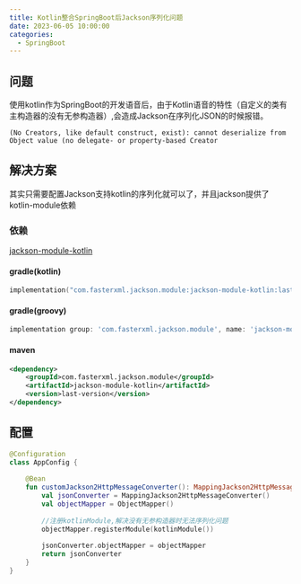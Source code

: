 ```yaml
---
title: Kotlin整合SpringBoot后Jackson序列化问题
date: 2023-06-05 10:00:00
categories:
  - SpringBoot
---
```


## 问题

使用kotlin作为SpringBoot的开发语音后，由于Kotlin语音的特性（自定义的类有主构造器的没有无参构造器）,会造成Jackson在序列化JSON的时候报错。
```
(No Creators, like default construct, exist): cannot deserialize from Object value (no delegate- or property-based Creator
```

## 解决方案
其实只需要配置Jackson支持kotlin的序列化就可以了，并且jackson提供了kotlin-module依赖
### 依赖
[jackson-module-kotlin](https://mvnrepository.com/artifact/com.fasterxml.jackson.module/jackson-module-kotlin)
#### gradle(kotlin)
```kotlin
implementation("com.fasterxml.jackson.module:jackson-module-kotlin:last-version")
```
#### gradle(groovy)
```groovy
implementation group: 'com.fasterxml.jackson.module', name: 'jackson-module-kotlin', version: 'last-version'
```

#### maven
```xml
<dependency>
    <groupId>com.fasterxml.jackson.module</groupId>
    <artifactId>jackson-module-kotlin</artifactId>
    <version>last-version</version>
</dependency>
```

## 配置
```kotlin
@Configuration
class AppConfig {
    
    @Bean
    fun customJackson2HttpMessageConverter(): MappingJackson2HttpMessageConverter {
        val jsonConverter = MappingJackson2HttpMessageConverter()
        val objectMapper = ObjectMapper()
      
        //注册kotlinModule,解决没有无参构造器时无法序列化问题
        objectMapper.registerModule(kotlinModule())
      
        jsonConverter.objectMapper = objectMapper
        return jsonConverter
    }
}
```





